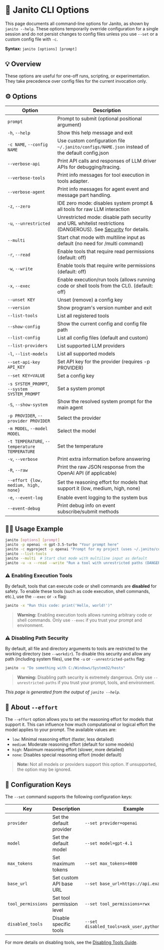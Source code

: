 # 🏁 Janito CLI Options

This page documents all command-line options for Janito, as shown by `janito --help`. These options temporarily override configuration for a single session and do not persist changes to config files unless you use `--set` or a custom config file with `-c`.

**Syntax:** `janito [options] [prompt]`

## 💡 Overview

These options are useful for one-off runs, scripting, or experimentation. They take precedence over config files for the current invocation only.

## ⚙️ Options

| Option | Description |
|--------|-------------|
| `prompt` | Prompt to submit (optional positional argument) |
| `-h`, `--help` | Show this help message and exit |
| `-c NAME`, `--config NAME` | Use custom configuration file `~/.janito/configs/NAME.json` instead of the default config.json |
| `--verbose-api` | Print API calls and responses of LLM driver APIs for debugging/tracing. |
| `--verbose-tools` | Print info messages for tool execution in tools adapter. |
| `--verbose-agent` | Print info messages for agent event and message part handling. |
| `-z`, `--zero` | IDE zero mode: disables system prompt & all tools for raw LLM interaction |
| `-u`, `--unrestricted` | Unrestricted mode: disable path security and URL whitelist restrictions (DANGEROUS). See [Security](../security.md) for details. |
| `--multi` | Start chat mode with multiline input as default (no need for /multi command) |
| `-r`, `--read` | Enable tools that require read permissions (default: off) |
| `-w`, `--write` | Enable tools that require write permissions (default: off) |
| `-x`, `--exec` | Enable execution/run tools (allows running code or shell tools from the CLI). (default: off) |
| `--unset KEY` | Unset (remove) a config key |
| `--version` | Show program's version number and exit |
| `--list-tools` | List all registered tools |
| `--show-config` | Show the current config and config file path |
| `--list-config` | List all config files (default and custom) |
| `--list-providers` | List supported LLM providers |
| `-l`, `--list-models` | List all supported models |
| `--set-api-key API_KEY` | Set API key for the provider (requires -p PROVIDER) |
| `--set KEY=VALUE` | Set a config key |
| `-s SYSTEM_PROMPT`, `--system SYSTEM_PROMPT` | Set a system prompt |
| `-S`, `--show-system` | Show the resolved system prompt for the main agent |
| `-p PROVIDER`, `--provider PROVIDER` | Select the provider |
| `-m MODEL`, `--model MODEL` | Select the model |
| `-t TEMPERATURE`, `--temperature TEMPERATURE` | Set the temperature |
| `-v`, `--verbose` | Print extra information before answering |
| `-R`, `--raw` | Print the raw JSON response from the OpenAI API (if applicable) |
| `--effort {low, medium, high, none}` | Set the reasoning effort for models that support it (low, medium, high, none) |
| `-e`, `--event-log` | Enable event logging to the system bus |
| `--event-debug` | Print debug info on event subscribe/submit methods |

## 👨‍💻 Usage Example

```sh
janito [options] [prompt]
janito -p openai -m gpt-3.5-turbo "Your prompt here"
janito -c myproject -p openai "Prompt for my project (uses ~/.janito/configs/myproject.json)"
janito --list-tools
janito --multi  # Start chat mode with multiline input as default
janito -u -x --read --write "Run a tool with unrestricted paths (DANGEROUS)"
```

### ⚠️ Enabling Execution Tools

By default, tools that can execute code or shell commands are **disabled** for safety. To enable these tools (such as code execution, shell commands, etc.), use the `--exec` or `-x` flag:

```sh
janito -x "Run this code: print('Hello, world!')"
```
> **Warning:** Enabling execution tools allows running arbitrary code or shell commands. Only use `--exec` if you trust your prompt and environment.

### ⚠️ Disabling Path Security

By default, all file and directory arguments to tools are restricted to the working directory (see `--workdir`). To disable this security and allow any path (including system files), use the `-u` or `--unrestricted-paths` flag:

```sh
janito -u "Do something with C:/Windows/System32/hosts"
```
> **Warning:** Disabling path security is extremely dangerous. Only use `--unrestricted-paths` if you trust your prompt, tools, and environment.

_This page is generated from the output of `janito --help`._

## 🧠 About `--effort`

The `--effort` option allows you to set the reasoning effort for models that support it. This can influence how much computational or logical effort the model applies to your prompt. The available values are:

- `low`: Minimal reasoning effort (faster, less detailed)
- `medium`: Moderate reasoning effort (default for some models)
- `high`: Maximum reasoning effort (slower, more detailed)
- `none`: Disables special reasoning effort (model default)

> **Note:** Not all models or providers support this option. If unsupported, the option may be ignored.

## 🔧 Configuration Keys

The `--set` command supports the following configuration keys:

| Key | Description | Example |
|-----|-------------|---------|
| `provider` | Set the default provider | `--set provider=openai` |
| `model` | Set the default model | `--set model=gpt-4.1` |
| `max_tokens` | Set maximum tokens | `--set max_tokens=4000` |
| `base_url` | Set custom API base URL | `--set base_url=https://api.example.com` |
| `tool_permissions` | Set tool permission level | `--set tool_permissions=rwx` |
| `disabled_tools` | Disable specific tools | `--set disabled_tools=ask_user,python_code_run` |

For more details on disabling tools, see the [Disabling Tools Guide](../guides/disabled-tools.md).
